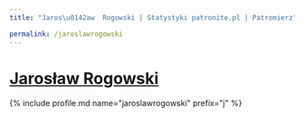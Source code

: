 ```yaml
---
title: "Jaros\u0142aw  Rogowski | Statystyki patronite.pl | Patromierz"

permalink: /jaroslawrogowski
---
```


# [Jarosław  Rogowski](https://patronite.pl/jaroslawrogowski)

{% include profile.md name="jaroslawrogowski" prefix="j" %}

